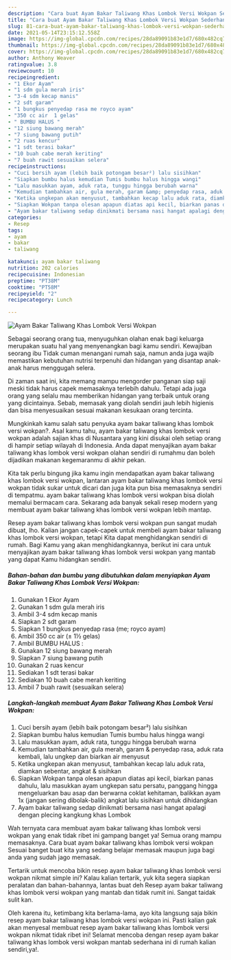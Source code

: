 ```yaml
---
description: "Cara buat Ayam Bakar Taliwang Khas Lombok Versi Wokpan Sederhana dan Mudah Dibuat"
title: "Cara buat Ayam Bakar Taliwang Khas Lombok Versi Wokpan Sederhana dan Mudah Dibuat"
slug: 81-cara-buat-ayam-bakar-taliwang-khas-lombok-versi-wokpan-sederhana-dan-mudah-dibuat
date: 2021-05-14T23:15:12.558Z
image: https://img-global.cpcdn.com/recipes/28da89091b83e1d7/680x482cq70/ayam-bakar-taliwang-khas-lombok-versi-wokpan-foto-resep-utama.jpg
thumbnail: https://img-global.cpcdn.com/recipes/28da89091b83e1d7/680x482cq70/ayam-bakar-taliwang-khas-lombok-versi-wokpan-foto-resep-utama.jpg
cover: https://img-global.cpcdn.com/recipes/28da89091b83e1d7/680x482cq70/ayam-bakar-taliwang-khas-lombok-versi-wokpan-foto-resep-utama.jpg
author: Anthony Weaver
ratingvalue: 3.8
reviewcount: 10
recipeingredient:
- "1 Ekor Ayam"
- "1 sdm gula merah iris"
- "3-4 sdm kecap manis"
- "2 sdt garam"
- "1 bungkus penyedap rasa me royco ayam"
- "350 cc air  1 gelas"
- " BUMBU HALUS "
- "12 siung bawang merah"
- "7 siung bawang putih"
- "2 ruas kencur"
- "1 sdt terasi bakar"
- "10 buah cabe merah keriting"
- "7 buah rawit sesuaikan selera"
recipeinstructions:
- "Cuci bersih ayam (lebih baik potongam besar²) lalu sisihkan"
- "Siapkan bumbu halus kemudian Tumis bumbu halus hingga wangi"
- "Lalu masukkan ayam, aduk rata, tunggu hingga berubah warna"
- "Kemudian tambahkan air, gula merah, garam &amp; penyedap rasa, aduk rata kembali, lalu ungkep dan biarkan air menyusut"
- "Ketika ungkepan akan menyusut, tambahkan kecap lalu aduk rata, diamkan sebentar, angkat &amp; sisihkan"
- "Siapkan Wokpan tanpa olesan apapun diatas api kecil, biarkan panas dahulu, lalu masukkan ayam ungkepan satu persatu, panggang hingga mengeluarkan bau asap dan berwarna coklat kehitaman, balikkan ayam 1x (jangan sering dibolak-balik) angkat lalu sisihkan untuk dihidangkan"
- "Ayam bakar taliwang sedap dinikmati bersama nasi hangat apalagi dengan plecing kangkung khas Lombok"
categories:
- Resep
tags:
- ayam
- bakar
- taliwang

katakunci: ayam bakar taliwang 
nutrition: 202 calories
recipecuisine: Indonesian
preptime: "PT38M"
cooktime: "PT58M"
recipeyield: "2"
recipecategory: Lunch

---
```



![Ayam Bakar Taliwang Khas Lombok Versi Wokpan](https://img-global.cpcdn.com/recipes/28da89091b83e1d7/680x482cq70/ayam-bakar-taliwang-khas-lombok-versi-wokpan-foto-resep-utama.jpg)

Sebagai seorang orang tua, menyuguhkan olahan enak bagi keluarga merupakan suatu hal yang menyenangkan bagi kamu sendiri. Kewajiban seorang ibu Tidak cuman menangani rumah saja, namun anda juga wajib memastikan kebutuhan nutrisi terpenuhi dan hidangan yang disantap anak-anak harus menggugah selera.

Di zaman  saat ini, kita memang mampu mengorder panganan siap saji meski tidak harus capek memasaknya terlebih dahulu. Tetapi ada juga orang yang selalu mau memberikan hidangan yang terbaik untuk orang yang dicintainya. Sebab, memasak yang diolah sendiri jauh lebih higienis dan bisa menyesuaikan sesuai makanan kesukaan orang tercinta. 



Mungkinkah kamu salah satu penyuka ayam bakar taliwang khas lombok versi wokpan?. Asal kamu tahu, ayam bakar taliwang khas lombok versi wokpan adalah sajian khas di Nusantara yang kini disukai oleh setiap orang di hampir setiap wilayah di Indonesia. Anda dapat menyajikan ayam bakar taliwang khas lombok versi wokpan olahan sendiri di rumahmu dan boleh dijadikan makanan kegemaranmu di akhir pekan.

Kita tak perlu bingung jika kamu ingin mendapatkan ayam bakar taliwang khas lombok versi wokpan, lantaran ayam bakar taliwang khas lombok versi wokpan tidak sukar untuk dicari dan juga kita pun bisa memasaknya sendiri di tempatmu. ayam bakar taliwang khas lombok versi wokpan bisa diolah memalui bermacam cara. Sekarang ada banyak sekali resep modern yang membuat ayam bakar taliwang khas lombok versi wokpan lebih mantap.

Resep ayam bakar taliwang khas lombok versi wokpan pun sangat mudah dibuat, lho. Kalian jangan capek-capek untuk membeli ayam bakar taliwang khas lombok versi wokpan, tetapi Kita dapat menghidangkan sendiri di rumah. Bagi Kamu yang akan menghidangkannya, berikut ini cara untuk menyajikan ayam bakar taliwang khas lombok versi wokpan yang mantab yang dapat Kamu hidangkan sendiri.

<!--inarticleads1-->

##### Bahan-bahan dan bumbu yang dibutuhkan dalam menyiapkan Ayam Bakar Taliwang Khas Lombok Versi Wokpan:

1. Gunakan 1 Ekor Ayam
1. Gunakan 1 sdm gula merah iris
1. Ambil 3-4 sdm kecap manis
1. Siapkan 2 sdt garam
1. Siapkan 1 bungkus penyedap rasa (me; royco ayam)
1. Ambil 350 cc air (± 1½ gelas)
1. Ambil  BUMBU HALUS :
1. Gunakan 12 siung bawang merah
1. Siapkan 7 siung bawang putih
1. Gunakan 2 ruas kencur
1. Sediakan 1 sdt terasi bakar
1. Sediakan 10 buah cabe merah keriting
1. Ambil 7 buah rawit (sesuaikan selera)




<!--inarticleads2-->

##### Langkah-langkah membuat Ayam Bakar Taliwang Khas Lombok Versi Wokpan:

1. Cuci bersih ayam (lebih baik potongam besar²) lalu sisihkan
1. Siapkan bumbu halus kemudian Tumis bumbu halus hingga wangi
1. Lalu masukkan ayam, aduk rata, tunggu hingga berubah warna
1. Kemudian tambahkan air, gula merah, garam &amp; penyedap rasa, aduk rata kembali, lalu ungkep dan biarkan air menyusut
1. Ketika ungkepan akan menyusut, tambahkan kecap lalu aduk rata, diamkan sebentar, angkat &amp; sisihkan
1. Siapkan Wokpan tanpa olesan apapun diatas api kecil, biarkan panas dahulu, lalu masukkan ayam ungkepan satu persatu, panggang hingga mengeluarkan bau asap dan berwarna coklat kehitaman, balikkan ayam 1x (jangan sering dibolak-balik) angkat lalu sisihkan untuk dihidangkan
1. Ayam bakar taliwang sedap dinikmati bersama nasi hangat apalagi dengan plecing kangkung khas Lombok




Wah ternyata cara membuat ayam bakar taliwang khas lombok versi wokpan yang enak tidak ribet ini gampang banget ya! Semua orang mampu memasaknya. Cara buat ayam bakar taliwang khas lombok versi wokpan Sesuai banget buat kita yang sedang belajar memasak maupun juga bagi anda yang sudah jago memasak.

Tertarik untuk mencoba bikin resep ayam bakar taliwang khas lombok versi wokpan nikmat simple ini? Kalau kalian tertarik, yuk kita segera siapkan peralatan dan bahan-bahannya, lantas buat deh Resep ayam bakar taliwang khas lombok versi wokpan yang mantab dan tidak rumit ini. Sangat taidak sulit kan. 

Oleh karena itu, ketimbang kita berlama-lama, ayo kita langsung saja bikin resep ayam bakar taliwang khas lombok versi wokpan ini. Pasti kalian gak akan menyesal membuat resep ayam bakar taliwang khas lombok versi wokpan nikmat tidak ribet ini! Selamat mencoba dengan resep ayam bakar taliwang khas lombok versi wokpan mantab sederhana ini di rumah kalian sendiri,ya!.

